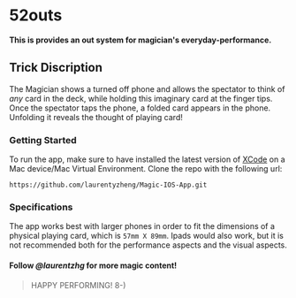 # 52outs

**This is provides an out system for magician's everyday-performance.**

## Trick Discription

The Magician shows a turned off phone and allows the spectator to think of *any* card in the deck, while holding this imaginary card at the finger tips.
Once the spectator taps the phone, a folded card appears in the phone. Unfolding it reveals the thought of playing card!

### Getting Started

To run the app, make sure to have installed the latest version of [XCode](https://developer.apple.com/xcode/) on a Mac device/Mac Virtual Environment. 
Clone the repo with the following url: 

```https://github.com/laurentyzheng/Magic-IOS-App.git```

### Specifications

The app works best with larger phones in order to fit the dimensions of a physical playing card, which is `57mm X 89mm`. 
Ipads would also work, but it is not recommended both for the performance aspects and the visual aspects.

#### Follow *@laurentzhg* for more magic content! ####

> HAPPY PERFORMING! 8-)
